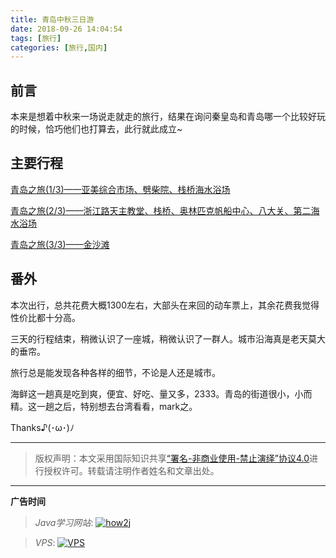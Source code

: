 ```yaml
---
title: 青岛中秋三日游
date: 2018-09-26 14:04:54
tags: [旅行]
categories: [旅行,国内]
---
```


## 前言

本来是想着中秋来一场说走就走的旅行，结果在询问秦皇岛和青岛哪一个比较好玩的时候，恰巧他们也打算去，此行就此成立~

## 主要行程

<!--more-->

[青岛之旅(1/3)——亚美综合市场、劈柴院、栈桥海水浴场](https://github.com/GooZy/GooZy.github.io/issues/12)

[青岛之旅(2/3)——浙江路天主教堂、栈桥、奥林匹克帆船中心、八大关、第二海水浴场](https://github.com/GooZy/GooZy.github.io/issues/13)

[青岛之旅(3/3)——金沙滩](https://github.com/GooZy/GooZy.github.io/issues/14)

## 番外

本次出行，总共花费大概1300左右，大部头在来回的动车票上，其余花费我觉得性价比都十分高。

三天的行程结束，稍微认识了一座城，稍微认识了一群人。城市沿海真是老天莫大的垂帘。

旅行总是能发现各种各样的细节，不论是人还是城市。

海鲜这一趟真是吃到爽，便宜、好吃、量又多，2333。青岛的街道很小，小而精。这一趟之后，特别想去台湾看看，mark之。

Thanks♪(･ω･)ﾉ

---

> 版权声明：本文采用国际知识共享[“署名-非商业使用-禁止演绎”协议4.0](https://creativecommons.org/licenses/by-nc-nd/4.0/)进行授权许可。转载请注明作者姓名和文章出处。

---



**广告时间**

> *Java学习网站*: <a href="http://how2j.cn?p=23251" target="_blank">![how2j](https://github.com/GooZy/GooZy.github.io/blob/hexo/source/images/how2j.png?raw=true)</a>

> *VPS*: <a href="https://www.vultr.com/?ref=7255071" target="_blank">![VPS](https://www.vultr.com/media/banner_2.png)</a>


<div id="container"></div>
<link rel="stylesheet" href="https://imsun.github.io/gitment/style/default.css">
<script src="https://imsun.github.io/gitment/dist/gitment.browser.js"></script>
<script>
const myTheme = {
  render(state, instance) {
    const container = document.createElement('div')
    container.lang = "en-US"
    container.className = 'gitment-container gitment-root-container'
    
     // your custom component
    container.appendChild(instance.renderSomething(state, instance))
    
    container.appendChild(instance.renderHeader(state, instance))
    container.appendChild(instance.renderEditor(state, instance))
    container.appendChild(instance.renderComments(state, instance))
    container.appendChild(instance.renderFooter(state, instance))
    return container
  },
  renderSomething(state, instance) {
    const container = document.createElement('div')
    container.lang = "en-US"
    if (state.user.login) {
      container.innerText = `Hello, ${state.user.login}`
    }
    return container
  }
}

var gitment = new Gitment({
  owner: 'GooZy',
  repo: 'GooZy.github.io',
  oauth: {
    client_id: '09ad28d84613270d54c9',
    client_secret: '7de5d1666c4a92e382ccbfd05735a7d468f06ddf',
  },
  theme: myTheme,
})
gitment.render('container')
</script>